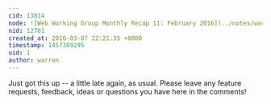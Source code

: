 ```yaml
---
cid: 13814
node: ![Web Working Group Monthly Recap 11: February 2016](../notes/warren/03-07-2016/web-working-group-monthly-recap-11-february-2016)
nid: 12781
created_at: 2016-03-07 22:21:35 +0000
timestamp: 1457389295
uid: 1
author: warren
---
```


Just got this up -- a little late again, as usual. Please leave any feature requests, feedback, ideas or questions you have here in the comments!